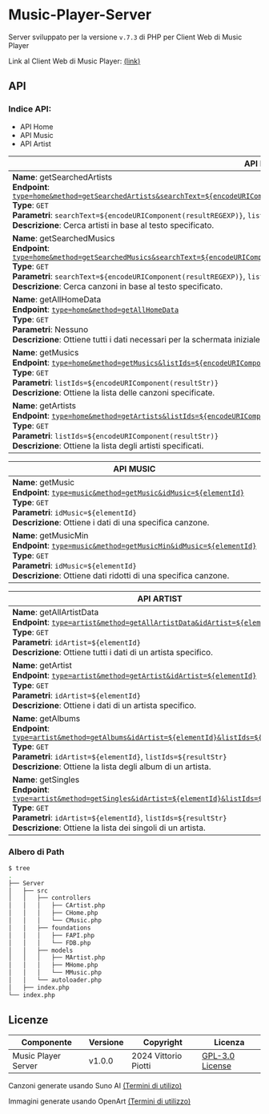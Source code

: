 # Music-Player-Server

Server sviluppato per la versione `v.7.3` di PHP per Client Web di Music Player

Link al Client Web di Music Player: [(link)](https://github.com/vittorioPiotti/Music-Player-Web)


## API

### Indice API:

  - API Home
  - API Music
  - API Artist

| API HOME |
|----------|
| **Name**: getSearchedArtists<br>**Endpoint**: [`type=home&method=getSearchedArtists&searchText=${encodeURIComponent(resultREGEXP)}&listIds=${encodeURIComponent(resultStr)}`](https://vittoriopiotti.altervista.org/MusicPlayer/Server/index.php?type=home&method=getSearchedArtists&searchText=mirage&listIds=)<br>**Type**: `GET`<br>**Parametri**: `searchText=${encodeURIComponent(resultREGEXP)}`, `listIds=${encodeURIComponent(resultStr)}`<br>**Descrizione**: Cerca artisti in base al testo specificato. |
| **Name**: getSearchedMusics<br>**Endpoint**: [`type=home&method=getSearchedMusics&searchText=${encodeURIComponent(resultREGEXP)}&listIds=${encodeURIComponent(resultStr)}`](https://vittoriopiotti.altervista.org/MusicPlayer/Server/index.php?type=home&method=getSearchedMusics&searchText=electric&listIds=)<br>**Type**: `GET`<br>**Parametri**: `searchText=${encodeURIComponent(resultREGEXP)}`, `listIds=${encodeURIComponent(resultStr)}`<br>**Descrizione**: Cerca canzoni in base al testo specificato. |
| **Name**: getAllHomeData<br>**Endpoint**: [`type=home&method=getAllHomeData`](https://vittoriopiotti.altervista.org/MusicPlayer/Server/index.php?type=home&method=getAllHomeData)<br>**Type**: `GET`<br>**Parametri**: Nessuno<br>**Descrizione**: Ottiene tutti i dati necessari per la schermata iniziale. |
| **Name**: getMusics<br>**Endpoint**: [`type=home&method=getMusics&listIds=${encodeURIComponent(resultStr)}`](https://vittoriopiotti.altervista.org/MusicPlayer/Server/index.php?type=home&method=getMusics&listIds=)<br>**Type**: `GET`<br>**Parametri**: `listIds=${encodeURIComponent(resultStr)}`<br>**Descrizione**: Ottiene la lista delle canzoni specificate. |
| **Name**: getArtists<br>**Endpoint**: [`type=home&method=getArtists&listIds=${encodeURIComponent(resultStr)}`](https://vittoriopiotti.altervista.org/MusicPlayer/Server/index.php?type=home&method=getArtists&listIds)<br>**Type**: `GET`<br>**Parametri**: `listIds=${encodeURIComponent(resultStr)}`<br>**Descrizione**: Ottiene la lista degli artisti specificati. |




| API MUSIC | 
|-----------| 
| **Name**: getMusic<br>**Endpoint**: [`type=music&method=getMusic&idMusic=${elementId}`](https://vittoriopiotti.altervista.org/MusicPlayer/Server/index.php?type=music&method=getMusic&idMusic=3)<br>**Type**: `GET`<br>**Parametri**: `idMusic=${elementId}`<br>**Descrizione**: Ottiene i dati di una specifica canzone. |
| **Name**: getMusicMin<br>**Endpoint**: [`type=music&method=getMusicMin&idMusic=${elementId}`](https://vittoriopiotti.altervista.org/MusicPlayer/Server/index.php?type=music&method=getMusicMin&idMusic=2)<br>**Type**: `GET`<br>**Parametri**: `idMusic=${elementId}`<br>**Descrizione**: Ottiene dati ridotti di una specifica canzone. |



| API ARTIST | 
|------------| 
| **Name**: getAllArtistData<br>**Endpoint**: [`type=artist&method=getAllArtistData&idArtist=${elementId}`](https://vittoriopiotti.altervista.org/MusicPlayer/Server/index.php?type=artist&method=getAllArtistData&idArtist=12)<br>**Type**: `GET`<br>**Parametri**: `idArtist=${elementId}`<br>**Descrizione**: Ottiene tutti i dati di un artista specifico. |
| **Name**: getArtist<br>**Endpoint**: [`type=artist&method=getArtist&idArtist=${elementId}`](https://vittoriopiotti.altervista.org/MusicPlayer/Server/index.php?type=artist&method=getArtist&idArtist=1)<br>**Type**: `GET`<br>**Parametri**: `idArtist=${elementId}`<br>**Descrizione**: Ottiene i dati di un artista specifico. |
| **Name**: getAlbums<br>**Endpoint**: [`type=artist&method=getAlbums&idArtist=${elementId}&listIds=${resultStr}`](https://vittoriopiotti.altervista.org/MusicPlayer/Server/index.php?type=artist&method=getAlbums&idArtist=12&listIds=)<br>**Type**: `GET`<br>**Parametri**: `idArtist=${elementId}`, `listIds=${resultStr}`<br>**Descrizione**: Ottiene la lista degli album di un artista. |
| **Name**: getSingles<br>**Endpoint**: [`type=artist&method=getSingles&idArtist=${elementId}&listIds=${resultStr}`](https://vittoriopiotti.altervista.org/MusicPlayer/Server/index.php?type=artist&method=getSingles&idArtist=6&listIds=)<br>**Type**: `GET`<br>**Parametri**: `idArtist=${elementId}`, `listIds=${resultStr}`<br>**Descrizione**: Ottiene la lista dei singoli di un artista. |



### Albero di Path

```bash
$ tree
.
├── Server
│   ├── src
│   │   ├── controllers
│   │   │   ├── CArtist.php
│   │   │   ├── CHome.php
│   │   │   └── CMusic.php
│   │   ├── foundations
│   │   │   ├── FAPI.php
│   │   │   └── FDB.php
│   │   ├── models
│   │   │   ├── MArtist.php
│   │   │   ├── MHome.php
│   │   │   └── MMusic.php
│   │   └── autoloader.php
│   ├── index.php
└── index.php
```


## Licenze
| Componente         | Versione  | Copyright                         | Licenza                                                       |
|--------------------|-----------|-----------------------------------|---------------------------------------------------------------|
| Music Player Server | v1.0.0    | 2024 Vittorio Piotti              | [GPL-3.0 License](https://github.com/vittorioPiotti/Music-Player-Server/blob/main/LICENSE.md) |


Canzoni generate usando Suno AI [(Termini di utilizo)](https://suno.com/terms)

Immagini generate usando OpenArt [(Termini di utilizzo)](https://openart.ai/terms)

